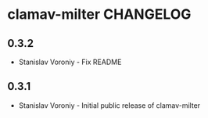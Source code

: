 clamav-milter CHANGELOG
=======================

0.3.2
-----
- Stanislav Voroniy - Fix README

0.3.1
-----
- Stanislav Voroniy - Initial public release of clamav-milter

